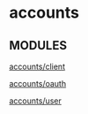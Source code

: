 # accounts

## MODULES

[accounts/client](./client/README.md)

[accounts/oauth](./oauth/README.md)

[accounts/user](./user/README.md)
